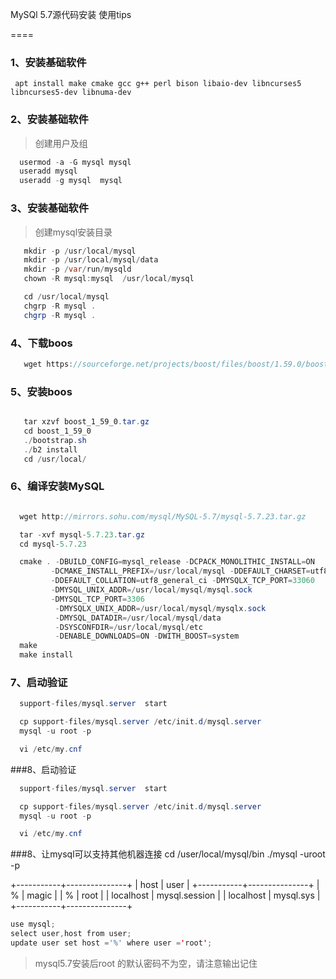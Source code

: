 MySQl 5.7源代码安装 使用tips

====

### 1、安装基础软件

```
 apt install make cmake gcc g++ perl bison libaio-dev libncurses5 libncurses5-dev libnuma-dev

```
### 2、安装基础软件
 >创建用户及组

 ```java
   usermod -a -G mysql mysql
   useradd mysql
   useradd -g mysql  mysql
```


### 3、安装基础软件
>创建mysql安装目录

```java
   mkdir -p /usr/local/mysql
   mkdir -p /usr/local/mysql/data
   mkdir -p /var/run/mysqld
   chown -R mysql:mysql  /usr/local/mysql

   cd /usr/local/mysql
   chgrp -R mysql .
   chgrp -R mysql .
 ```

### 4、下载boos
```java
   wget https://sourceforge.net/projects/boost/files/boost/1.59.0/boost_1_59_0.tar.gz
```

### 5、安装boos

```java

   tar xzvf boost_1_59_0.tar.gz
   cd boost_1_59_0
   ./bootstrap.sh
   ./b2 install
   cd /usr/local/

 ```

### 6、编译安装MySQL

 ```java

   wget http://mirrors.sohu.com/mysql/MySQL-5.7/mysql-5.7.23.tar.gz

   tar -xvf mysql-5.7.23.tar.gz
   cd mysql-5.7.23

   cmake . -DBUILD_CONFIG=mysql_release -DCPACK_MONOLITHIC_INSTALL=ON
          -DCMAKE_INSTALL_PREFIX=/usr/local/mysql -DDEFAULT_CHARSET=utf8
          -DDEFAULT_COLLATION=utf8_general_ci -DMYSQLX_TCP_PORT=33060
          -DMYSQL_UNIX_ADDR=/usr/local/mysql/mysql.sock
          -DMYSQL_TCP_PORT=3306
           -DMYSQLX_UNIX_ADDR=/usr/local/mysql/mysqlx.sock
           -DMYSQL_DATADIR=/usr/local/mysql/data
           -DSYSCONFDIR=/usr/local/mysql/etc
           -DENABLE_DOWNLOADS=ON -DWITH_BOOST=system
   make
   make install

 ```

### 7、启动验证

 ```java
   support-files/mysql.server  start

   cp support-files/mysql.server /etc/init.d/mysql.server
   mysql -u root -p

   vi /etc/my.cnf
 ```


###8、启动验证

 ```java
   support-files/mysql.server  start

   cp support-files/mysql.server /etc/init.d/mysql.server
   mysql -u root -p

   vi /etc/my.cnf
 ```

###8、让mysql可以支持其他机器连接
cd /user/local/mysql/bin
 ./mysql -uroot -p

+-----------+---------------+
| host      | user          |
+-----------+---------------+
| %         | magic         |
| %         | root          |
| localhost | mysql.session |
| localhost | mysql.sys     |
+-----------+---------------+

```java
use mysql;
select user,host from user;
update user set host ='%' where user ='root';
```

> mysql5.7安装后root 的默认密码不为空，请注意输出记住